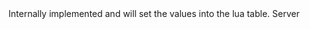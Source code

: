 <function name="__newindex" parent="IPhysicsEnvironment" type="classfunc">
	<description>
		Internally implemented and will set the values into the lua table.
	</description>
	<realm>Server</realm>
	<args>
		<arg name="key" type="string"></arg>
		<arg name="value" type="any"></arg>
	</args>
	<rets>
	</rets>
</function>